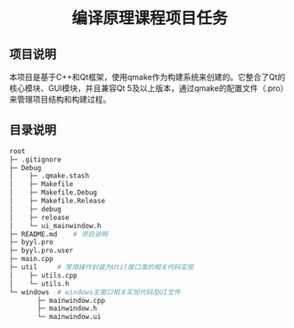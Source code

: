 <h1 align="center">编译原理课程项目任务</h1>

## 项目说明

本项目是基于C++和Qt框架，使用qmake作为构建系统来创建的。它整合了Qt的核心模块、GUI模块，并且兼容Qt 5及以上版本，通过qmake的配置文件（.pro）来管理项目结构和构建过程。

## 目录说明

```bash
root
├─ .gitignore
├─ Debug
│    ├─ .qmake.stash
│    ├─ Makefile
│    ├─ Makefile.Debug
│    ├─ Makefile.Release
│    ├─ debug
│    ├─ release
│    └─ ui_mainwindow.h
├─ README.md	# 项目说明
├─ byyl.pro		
├─ byyl.pro.user
├─ main.cpp
├─ util		# 常用操作封装为Util接口类的相关代码实现
│    ├─ utils.cpp
│    └─ utils.h
└─ windows	# windows主窗口相关实现代码及UI文件
       ├─ mainwindow.cpp
       ├─ mainwindow.h
       └─ mainwindow.ui
```

